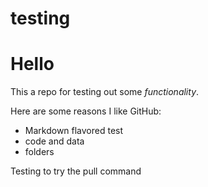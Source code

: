 # testing

# Hello

This a repo for testing out some _functionality_.

Here are some reasons I like GitHub:

* Markdown flavored test
* code and data
* folders

Testing to try the pull command
